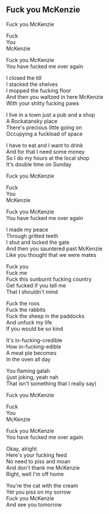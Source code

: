 ## Fuck you McKenzie

Fuck you McKenzie  

Fuck  
You  
McKenzie  

Fuck you McKenzie  
You have fucked me over again  

I closed the till  
I stacked the shelves  
I mopped the fucking floor  
And then you waltzed in here McKenzie  
With your shitty fucking paws  

I live in a town just a pub and a shop  
A Rockatansky place  
There's precious little going on  
Occupying a fuckload of space  

I have to eat and I want to drink  
And for that I need some money  
So I do my hours at the local shop  
It's double time on Sunday  

Fuck you McKenzie  

Fuck  
You  
McKenzie  

Fuck you McKenzie  
You have fucked me over again  

I made my peace  
Through gritted teeth  
I shut and locked the gate  
And then you sauntered past McKenzie  
Like you thought that we were mates  

Fuck you  
Fuck me  
Fuck this sunburnt fucking country  
Get fucked if you tell me  
That I shouldn't mind  

Fuck the roos  
Fuck the rabbits  
Fuck the sheep in the paddocks  
And unfuck my life  
If you would be so kind  

It's in-fucking-credible  
How in-fucking-edible  
A meat pie becomes  
In the oven all day  

You flaming galah  
(just joking, yeah nah  
That isn't something that I really say)  

Fuck you McKenzie  

Fuck  
You  
McKenzie  

Fuck you McKenzie  
You have fucked me over again  

Okay, alright  
Here's your fucking feed  
No need to piss and moan  
And don't thank me McKenzie  
Right, well I'm off home  

You're the cat with the cream  
Yet you piss on my sorrow  
Fuck you McKenzie  
And see you tomorrow  
